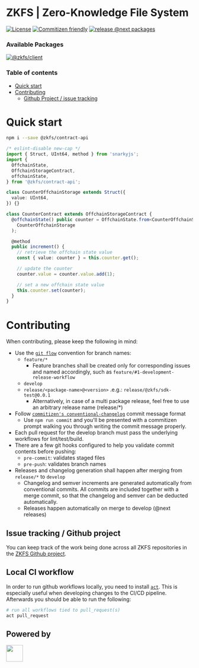# ZKFS | Zero-Knowledge File System

[![License](https://badgen.net/github/license/zkfs-io/zkfs)](https://github.com/zkfs-io/zkfs/blob/develop/LICENSE.md)
[![Commitizen friendly](https://img.shields.io/badge/commitizen-friendly-brightgreen.svg)](http://commitizen.github.io/cz-cli/)
[![release @next packages](https://github.com/zkfs-io/zkfs/actions/workflows/release-develop.yml/badge.svg)](https://github.com/zkfs-io/zkfs/actions/workflows/release-develop.yml)

### Available Packages

[![@zkfs/client](https://badgen.net/npm/v/@zkfs/client/next?label=@zkfs/client@next&icon=npm)](https://www.npmjs.com/package/@zkfs/client?activeTab=readme)

### Table of contents

- [Quick start](#quick-start)
- [Contributing](#contributing)
  - [Github Project / issue tracking](#issue-tracking--github-project)

# Quick start

```zsh
npm i --save @zkfs/contract-api
```

```typescript
/* eslint-disable new-cap */
import { Struct, UInt64, method } from 'snarkyjs';
import {
  OffchainState,
  OffchainStorageContract,
  offchainState,
} from '@zkfs/contract-api';

class CounterOffchainStorage extends Struct({
  value: UInt64,
}) {}

class CounterContract extends OffchainStorageContract {
  @offchainState() public counter = OffchainState.from<CounterOffchainStorage>(
    CounterOffchainStorage
  );

  @method
  public increment() {
    // retrieve the offchain state value
    const { value: counter } = this.counter.get();

    // update the counter
    counter.value = counter.value.add(1);

    // set a new offchain state value
    this.counter.set(counter);
  }
}
```

# Contributing

When contributing, please keep the following in mind:

- Use the [`git flow`](https://danielkummer.github.io/git-flow-cheatsheet/) convention for branch names:
  - `feature/*`
    - Feature branches shall be created only for corresponding issues and named accordingly, such as `feature/#1-development-release-workflow`
  - `develop`
  - `release/<package-name>@<version>` .e.g.: `release/@zkfs/sdk-test@0.0.1`
    - Alternatively, in case of a multi package release, feel free to use an arbitrary release name (release/\*)
- Follow [`commitizen's conventional-changelog`](https://github.com/commitizen/cz-cli) commit message format
  - Use `npm run commit` and you'll be presented with a commitizen prompt walking you through writing the commit message properly.
- Each pull request for the develop branch must pass the underlying workflows for lint/test/build.
- There are a few git hooks configured to help you validate commit contents before pushing:
  - `pre-commit`: validates staged files
  - `pre-push`: validates branch names
- Releases and changelog generation shall happen after merging from `release/*` to `develop`
  - Changelog and semver increments are generated automatically from conventional commits. All commits are included together with a merge commit, so that the changelog and semver can be deducted automatically.
  - Releases happen automatically on merge to develop (@next releases)

## Issue tracking / Github project

You can keep track of the work being done across all ZKFS repositories in the [ZKFS Github project](https://github.com/orgs/zkfs-io/projects/2).

## Local CI workflow

In order to run github workflows locally, you need to install [`act`](https://github.com/nektos/act). This is especially useful when developing changes to the CI/CD pipeline. Afterwards you should be able to run the following:

```zsh
# run all workflows tied to pull_request(s)
act pull_request
```

## Powered by

<a alt="Nx logo" href="https://nx.dev" target="_blank" rel="noreferrer"><img src="https://raw.githubusercontent.com/nrwl/nx/master/images/nx-logo.png" width="45"></a>
